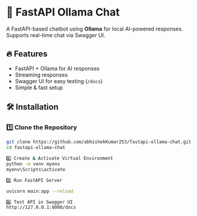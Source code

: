 # 🚀 FastAPI Ollama Chat  

A FastAPI-based chatbot using **Ollama** for local AI-powered responses. Supports real-time chat via Swagger UI.  

## 🔥 Features  
- FastAPI + Ollama for AI responses  
- Streaming responses  
- Swagger UI for easy testing (`/docs`)  
- Simple & fast setup  

## 🛠 Installation  

### 1️⃣ Clone the Repository  
```sh
git clone https://github.com/abhishekKumar253/fastapi-ollama-chat.git  
cd fastapi-ollama-chat   

2️⃣ Create & Activate Virtual Environment
python -m venv myenv
myenv\Scripts\activate

3️⃣ Run FastAPI Server

uvicorn main:app --reload  

4️⃣ Test API in Swagger UI
http://127.0.0.1:8000/docs
